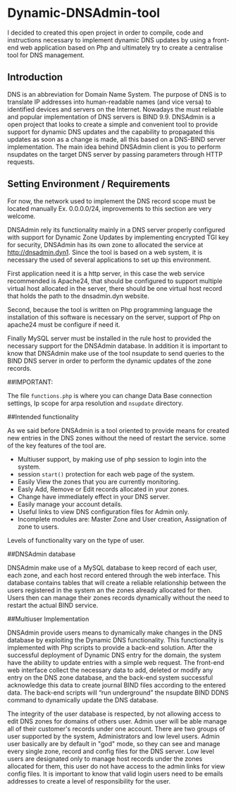 # Dynamic-DNSAdmin-tool

I decided to created this open project in order to compile, code and instructions necessary to implement dynamic DNS updates by using a front-end web application based on Php and ultimately try to create a centralise tool for DNS management.

## Introduction 

DNS is an abbreviation for Domain Name System. The purpose of DNS is to translate IP addresses  into human-readable names (and vice versa) to identified devices and servers on the Internet. Nowadays the must reliable and popular implementation of DNS servers is BIND 9.9. DNSAdmin is a open project that looks to create a simple and convenient tool to provide support for dynamic DNS updates and the capability to propagated this updates as soon as a change is made, all this based on a DNS-BIND server implementation. The main idea behind DNSAdmin client is  you to perform nsupdates on the target DNS server by passing parameters through HTTP requests.

## Setting Environment / Requirements

For now, the network used to implement the DNS record scope must be located manually Ex. 0.0.0.0/24, improvements to this section are very welcome. 

DNSAdmin rely its functionality mainly in a DNS server properly configured with support for Dynamic Zone Updates by implementing encrypted TGI key for security, DNSAdmin has its own zone to allocated the service at http://dnsadmin.dyn1. Since the tool is based on a web system, it is necessary the used of several applications to set up this environment. 

First application need it is a http server, in this case the web service recommended is Apache24, that should be configured to support multiple virtual host allocated in the server, there should be one virtual host record that holds the path to the dnsadmin.dyn website. 

Second, because the tool is written on Php programming language the installation of this software is necessary on the server, support of Php on apache24 must be configure if need it. 

Finally MySQL server must be installed in the rule host to provided the necessary support for the DNSAdmin database. In addition it is important to know that DNSAdmin make use of the tool nsupdate to send queries to the BIND DNS server in order to perform the dynamic updates of the zone records.

##IMPORTANT:

The file `functions.php` is where you can change Data Base connection settings, Ip scope for arpa resolution and `nsupdate` directory.

##Intended functionality

As we said before DNSAdmin is a tool oriented to provide means for created new entries in the DNS zones without the need of restart the service. some of the key features of the tool are.
 
* Multiuser support, by making use of php session to login into the system.
* session `start()` protection for each web page of the system.
* Easily View the zones that you are currently monitoring.
* Easly Add, Remove or Edit records allocated in your zones.
* Change have immediately effect in your DNS server.
* Easily manage your account details.
* Useful links to view DNS configuration files for Admin only.
* Incomplete modules are:  Master Zone and User creation, Assignation of zone to users.

Levels of functionality vary on the type of user.

##DNSAdmin database

DNSAdmin make use of a MySQL database to keep record of each user, each zone, and each host record entered through the web interface. This database contains tables that will create a reliable relationship between the users registered in the system an the zones already allocated for then. Users then can manage their zones records dynamically without the need to restart the actual BIND service.

##Multiuser Implementation

DNSAdmin provide users means to dynamically make changes in the DNS database by exploiting the Dynamic DNS functionality. This functionality is implemented with Php scripts to provide a back-end solution. After the successful deployment of Dynamic DNS entry for the domain, the system have the ability to update entries with a simple web request. The front-end web interface collect the necessary data to add, deleted or modify any entry on the DNS zone database, and the back-end system successful acknowledge this data to create journal BIND files according to the entered data. The back-end scripts will “run underground” the nsupdate BIND DDNS command to dynamically update the DNS database.
  
The integrity of the user database is respected, by not allowing access to edit DNS zones for domains of others user. Admin user will be able manage all of their customer's records under one account. There are two groups of user supported by the system, Administrators and low level users. Admin user basically are by default in "god" mode, so they can see and manage every single zone, record and config files for the DNS server. Low level users are designated only to manage host records under the zones allocated for them, this user do not have access to the admin links for view config files. It is important to know that valid login users need to be emails addresses to create a level of responsibility for the user.
